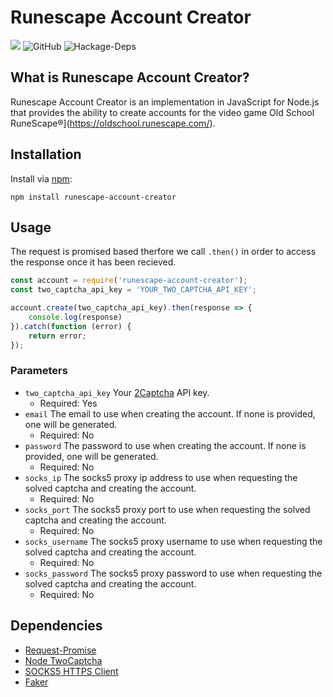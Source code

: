 # Runescape Account Creator

![](https://discordapp.com/api/guilds/173837867976622082/widget.png?style=shield) ![GitHub](https://img.shields.io/github/license/sphiinx/runescape-account-creator.svg?style=flat-square) ![Hackage-Deps](https://img.shields.io/hackage-deps/v/runescape-account-creator.svg?style=flat-square)

## What is Runescape Account Creator?
Runescape Account Creator is an implementation in JavaScript for Node.js that provides the ability to create accounts for the video game Old School RuneScape®](https://oldschool.runescape.com/).

## Installation
Install via [npm](https://npmjs.com):
```
npm install runescape-account-creator
```

## Usage
The request is promised based therfore we call `.then()` in order to access the response once it has been recieved.
```JavaScript
const account = require('runescape-account-creator');
const two_captcha_api_key = 'YOUR_TWO_CAPTCHA_API_KEY';

account.create(two_captcha_api_key).then(response => {
    console.log(response)
}).catch(function (error) {
    return error;
});
```

### Parameters
- `two_captcha_api_key` Your [2Captcha](https://2captcha.com/) API key.
  - Required: Yes
- `email` The email to use when creating the account. If none is provided, one will be generated.
  - Required: No
- `password` The password to use when creating the account. If none is provided, one will be generated.
  - Required: No
- `socks_ip` The socks5 proxy ip address to use when requesting the solved captcha and creating the account.
  - Required: No
- `socks_port` The socks5 proxy port to use when requesting the solved captcha and creating the account.
  - Required: No
- `socks_username` The socks5 proxy username to use when requesting the solved captcha and creating the account.
  - Required: No
- `socks_password` The socks5 proxy password to use when requesting the solved captcha and creating the account.
  - Required: No

## Dependencies
- [Request-Promise](https://github.com/request/request-promise)
- [Node TwoCaptcha](https://github.com/infosimples/node_two_captcha)
- [SOCKS5 HTTPS Client](https://github.com/mattcg/socks5-https-client)
- [Faker](https://github.com/Marak/Faker.js)
